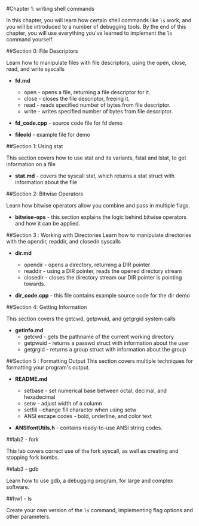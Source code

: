 #Chapter 1: writing shell commands

In this chapter, you will learn how certain shell commands like `ls` work, and you will be introduced to a number of debugging tools.
By the end of this chapter, you will use everything you've learned to implement the `ls` command yourself.

##Section 0: File Descriptors

Learn how to manipulate files with file descriptors, using the open, close, read, and write syscalls

* **fd.md**
	* open -  opens a file, returning a file descriptor for it.
	* close - closes the file descriptor, freeing it.
	* read - reads specified number of bytes from file descriptor. 
	* write - writes specified number of bytes from file descriptor.

* **fd_code.cpp** -  source code file for fd demo

* **fileold** -  example file for demo

##Section 1: Using stat

This section covers how to use stat and its variants, fstat and lstat, to get information on a file

* **stat.md** - 
covers the syscall stat, which returns a stat struct with information about the file

##Section 2: Bitwise Operators

Learn how bitwise operators allow you combine and pass in multiple flags.

* **bitwise-ops** - 
this section explains the logic behind bitwise operators and how it can be applied.


##Section 3 : Working with Directories
Learn how to manipulate directories with the opendir, readdir, and closedir syscalls

* **dir.md**
	* opendir - opens a directory, returning a DIR pointer
	* readdir - using a DIR pointer, reads the opened directory stream
	* closedir - closes the directory stream our DIR pointer is pointing towards.

* **dir_code.cpp** -
this file contains example source code for the dir demo


##Section 4: Getting Information

This section covers the getcwd, getpwuid, and getgrgid system calls

* **getinfo.md**
	* getcwd - gets the pathname of the current working directory
	* getpwuid - returns a passwd struct with information about the user
	* getgrgid - returns a group struct with information about the group


##Section 5 : Formatting Output
This section covers multiple techniques for formatting your program's output.

* **README.md**
	* setbase - set numerical base between octal, decimal, and hexadecimal
	* setw - adjust width of a column
	* setfill - change fill character when using setw
	* ANSI escape codes - bold, underline, and color text

* **ANSIfontUtils.h** - 
contains ready-to-use ANSI string codes.

##lab2 - fork

This lab covers correct use of the fork syscall, as well as creating and stopping fork bombs.  

##lab3 - gdb

Learn how to use gdb, a debugging program, for large and complex software. 

##hw1 - ls

Create your own version of the `ls` command, implementing flag options and other parameters.
 
